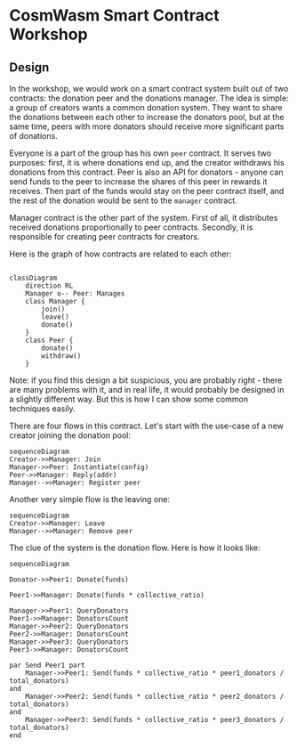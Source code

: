 # CosmWasm Smart Contract Workshop

## Design

In the workshop, we would work on a smart contract system built out of two
contracts: the donation peer and the donations manager. The idea is simple: a
group of creators wants a common donation system. They want to share the
donations between each other to increase the donators pool, but at the same
time, peers with more donators should receive more significant parts of
donations.

Everyone is a part of the group has his own `peer` contract. It serves two
purposes: first, it is where donations end up, and the creator withdraws his
donations from this contract. Peer is also an API for donators - anyone can
send funds to the peer to increase the shares of this peer in rewards it
receives. Then part of the funds would stay on the peer contract itself, and
the rest of the donation would be sent to the `manager` contract.

Manager contract is the other part of the system. First of all, it distributes
received donations proportionally to peer contracts. Secondly, it is
responsible for creating peer contracts for creators.

Here is the graph of how contracts are related to each other:

```mermaid

classDiagram
    direction RL
    Manager o-- Peer: Manages
    class Manager {
        join()
        leave()
        donate()
    }
    class Peer {
        donate()
        withdraw()
    }
```

Note: if you find this design a bit suspicious, you are probably right - there
are many problems with it, and in real life, it would probably be designed in a
slightly different way. But this is how I can show some common techniques
easily.

There are four flows in this contract. Let's start with the use-case of a new
creator joining the donation pool: 

```mermaid
sequenceDiagram
Creator->>Manager: Join
Manager->>Peer: Instantiate(config)
Peer->>Manager: Reply(addr)
Manager-->>Manager: Register peer
```

Another very simple flow is the leaving one:

```mermaid
sequenceDiagram
Creator->>Manager: Leave
Manager-->>Manager: Remove peer
```

The clue of the system is the donation flow. Here is how it looks like:

```mermaid
sequenceDiagram

Donator->>Peer1: Donate(funds)

Peer1->>Manager: Donate(funds * collective_ratio)

Manager->>Peer1: QueryDonators
Peer1->>Manager: DonatorsCount
Manager->>Peer2: QueryDonators
Peer2->>Manager: DonatorsCount
Manager->>Peer3: QueryDonators
Peer3->>Manager: DonatorsCount

par Send Peer1 part
    Manager->>Peer1: Send(funds * collective_ratio * peer1_donators / total_donators)
and
    Manager->>Peer2: Send(funds * collective_ratio * peer2_donators / total_donators)
and
    Manager->>Peer3: Send(funds * collective_ratio * peer3_donators / total_donators)
end
```


